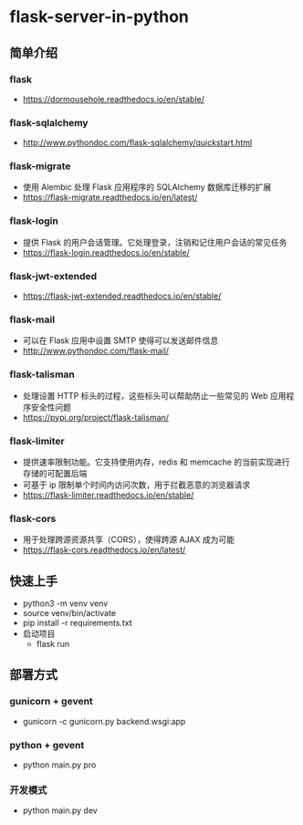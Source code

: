 # flask-server-in-python

## 简单介绍

### flask

- https://dormousehole.readthedocs.io/en/stable/

### flask-sqlalchemy

- http://www.pythondoc.com/flask-sqlalchemy/quickstart.html

### flask-migrate

- 使用 Alembic 处理 Flask 应用程序的 SQLAlchemy 数据库迁移的扩展
- https://flask-migrate.readthedocs.io/en/latest/

### flask-login

- 提供 Flask 的用户会话管理。它处理登录，注销和记住用户会话的常见任务
- https://flask-login.readthedocs.io/en/stable/

### flask-jwt-extended

- https://flask-jwt-extended.readthedocs.io/en/stable/

### flask-mail

- 可以在 Flask 应用中设置 SMTP 使得可以发送邮件信息
- http://www.pythondoc.com/flask-mail/

### flask-talisman

- 处理设置 HTTP 标头的过程，这些标头可以帮助防止一些常见的 Web 应用程序安全性问题
- https://pypi.org/project/flask-talisman/

### flask-limiter

- 提供速率限制功能。它支持使用内存，redis 和 memcache 的当前实现进行存储的可配置后端
- 可基于 ip 限制单个时间内访问次数，用于拦截恶意的浏览器请求
- https://flask-limiter.readthedocs.io/en/stable/

### flask-cors

- 用于处理跨源资源共享（CORS），使得跨源 AJAX 成为可能
- https://flask-cors.readthedocs.io/en/latest/

## 快速上手

- python3 -m venv venv
- source venv/bin/activate
- pip install -r requirements.txt
- 启动项目
  - flask run

## 部署方式

### gunicorn + gevent

- gunicorn -c gunicorn.py backend.wsgi:app

### python + gevent

- python main.py pro

### 开发模式

- python main.py dev
